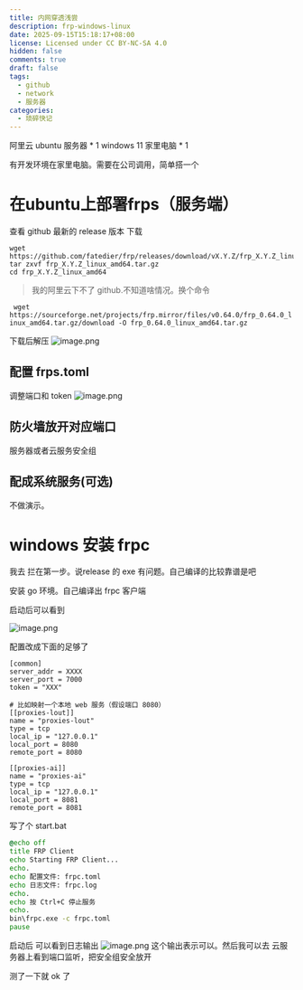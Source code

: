 ```yaml
---
title: 内网穿透浅尝
description: frp-windows-linux
date: 2025-09-15T15:18:17+08:00
license: Licensed under CC BY-NC-SA 4.0
hidden: false
comments: true
draft: false
tags:
  - github
  - network
  - 服务器
categories:
  - 琐碎快记
---
```

阿里云 ubuntu 服务器 * 1
windows 11 家里电脑 * 1

有开发环境在家里电脑。需要在公司调用，简单搭一个

# 在ubuntu上部署frps（服务端）

查看 github 最新的 release 版本
下载
```
wget https://github.com/fatedier/frp/releases/download/vX.Y.Z/frp_X.Y.Z_linux_amd64.tar.gz
tar zxvf frp_X.Y.Z_linux_amd64.tar.gz
cd frp_X.Y.Z_linux_amd64
```

> 我的阿里云下不了 github.不知道啥情况。换个命令
>
` wget https://sourceforge.net/projects/frp.mirror/files/v0.64.0/frp_0.64.0_linux_amd64.tar.gz/download -O frp_0.64.0_linux_amd64.tar.gz`

下载后解压
![image.png](https://imgbed.anluoying.com/2025/09/829175c4bb45913db16992d27e38ab9e.png)
## 配置 frps.toml

调整端口和 token
![image.png](https://imgbed.anluoying.com/2025/09/8d42119854901762f0690386598a9d3c.png)

## 防火墙放开对应端口

服务器或者云服务安全组
## 配成系统服务(可选)

不做演示。

# windows 安装 frpc

我去 拦在第一步。说release 的 exe 有问题。自己编译的比较靠谱是吧

安装 go 环境。自己编译出 frpc 客户端

启动后可以看到

![image.png](https://imgbed.anluoying.com/2025/09/0556232e34e73362234f84c3897ec8a3.png)

配置改成下面的足够了

```
[common]
server_addr = XXXX
server_port = 7000
token = "XXX"

# 比如映射一个本地 web 服务（假设端口 8080）
[[proxies-lout]]
name = "proxies-lout"
type = tcp
local_ip = "127.0.0.1"
local_port = 8080
remote_port = 8080

[[proxies-ai]]
name = "proxies-ai"
type = tcp
local_ip = "127.0.0.1"
local_port = 8081
remote_port = 8081
```


写了个 start.bat

```bat
@echo off
title FRP Client
echo Starting FRP Client...
echo.
echo 配置文件: frpc.toml
echo 日志文件: frpc.log
echo.
echo 按 Ctrl+C 停止服务
echo.
bin\frpc.exe -c frpc.toml
pause 
```

启动后 可以看到日志输出
![image.png](https://imgbed.anluoying.com/2025/09/5aaaa457e1129839ced6f2addf25da2c.png)
这个输出表示可以。然后我可以去 云服务器上看到端口监听，把安全组安全放开

测了一下就 ok 了
